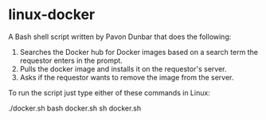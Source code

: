 # linux-docker
A Bash shell script written by Pavon Dunbar that does the following:

1. Searches the Docker hub for Docker images based on a search term the requestor enters in the prompt.
2. Pulls the docker image and installs it on the requestor's server.
3. Asks if the requestor wants to remove the image from the server.

To run the script just type either of these commands in Linux:

./docker.sh
bash docker.sh
sh docker.sh


